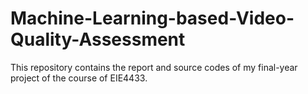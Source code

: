 # Machine-Learning-based-Video-Quality-Assessment
This repository contains the report and source codes of my final-year project of the course of EIE4433.
